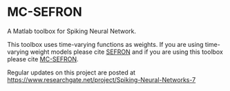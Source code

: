 # MC-SEFRON

A Matlab toolbox for Spiking Neural Network.


This toolbox uses time-varying functions as weights. If you are using time-varying weight models please cite [SEFRON](https://ieeexplore.ieee.org/document/8472924) and if you are using this toolbox please cite [MC-SEFRON](https://arxiv.org/abs/1904.11367).  

Regular updates on this project are posted at https://www.researchgate.net/project/Spiking-Neural-Networks-7
